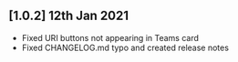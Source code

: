 ## [1.0.2] 12th Jan 2021

* Fixed URI buttons not appearing in Teams card
* Fixed CHANGELOG.md typo and created release notes
